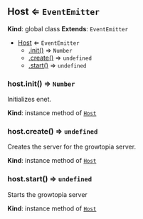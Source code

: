 <a name="Host"></a>

## Host ⇐ <code>EventEmitter</code>
**Kind**: global class
**Extends**: <code>EventEmitter</code>

* [Host](#Host) ⇐ <code>EventEmitter</code>
    * [.init()](#Host+init) ⇒ <code>Number</code>
    * [.create()](#Host+create) ⇒ <code>undefined</code>
    * [.start()](#Host+start) ⇒ <code>undefined</code>

<a name="Host+init"></a>

### host.init() ⇒ <code>Number</code>
Initializes enet.

**Kind**: instance method of [<code>Host</code>](#Host)
<a name="Host+create"></a>

### host.create() ⇒ <code>undefined</code>
Creates the server for the growtopia server.

**Kind**: instance method of [<code>Host</code>](#Host)
<a name="Host+start"></a>

### host.start() ⇒ <code>undefined</code>
Starts the growtopia server

**Kind**: instance method of [<code>Host</code>](#Host)